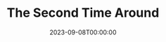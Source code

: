 ---
title: The Second Time Around
date: 2023-09-08T00:00:00
opening_date: 1981-05-01
closing_date: 1981-05-16
layout: productions
playbill:
Theatre: Theatre Jacksonville
Venue: Little Theatre
cast:
- Cynthia Morse: Mary F. Smith
- Mike Curtis: Stephen B. Jordan
- Samuel Jonas: Ron Christiansen
- Laura Curtis: Edie Hall
- Eleanor Curtis: Nancy Mull
- Dr. Arthur Morse: Larry Usoff
- Bruce Morse: Tommy Thomson
- Angela: Kathi Wedner
crew:
- Director: Hal Henderson
- Scene Design: Hal Henderson
- Stage Manager: Martha Worsley
- Set Carpenter: John C. James Jr.
- Lighting Technician: Don Peterson
- Properties: Amelia Senhausen
- Set Construction:
  - Marty Friedman
  - John Gombeda
  - Donna Grey
  - Tom Heffernan
  - Steve Metheny
  - Don Peterson
- Costumes: Gert Berman
- Publicity: Laura Heidenreich
- Box Office:
  - Barbara Stillson
  - Gert Berman
  - Shirley Cooke
  - Nancy Frankhouser
  - Pat Powell
  - Pat Somers
- Membership: Jack Masters
orchestra:
---